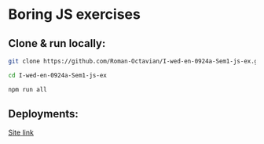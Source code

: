 # Boring JS exercises

## Clone & run locally:

```bash
git clone https://github.com/Roman-Octavian/I-wed-en-0924a-Sem1-js-ex.git
```

```bash
cd I-wed-en-0924a-Sem1-js-ex
```

```bash
npm run all
```

## Deployments:

[Site link](https://roman-octavian.github.io/I-wed-en-0924a-Sem1-js-ex/)
